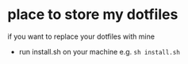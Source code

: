 # place to store my dotfiles
if you want to replace your dotfiles with mine
  * run install.sh on your machine e.g. `sh install.sh`
